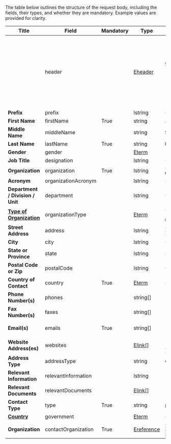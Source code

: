 The table below outlines the structure of the request body, including the fields, their types, and whether they are mandatory. Example values are provided for clarity.

<table class="schema-table" style="table-layout: fixed; width: 100%;">
  <thead>
    <tr>
      <th style="width: 40%;">Title</th>
      <th style="width: 20%;">Field</th>
      <th style="width: 10%;">Mandatory</th>
      <th style="width: 10%;">Type</th>
      <th style="width: 20%;">Example</th>
    </tr>
  </thead>
  <tbody>
    <tr>
      <td></td>
      <td>header</td>
      <td></td>
      <td><a href="/customTypes.html#eheader">Eheader</a></td>
      <td><code>
            {
              "identifier": "068C83BA-995F-08C3-50CE-AD43545B3EB5",
              "schema": "contact",
              "languages": [
                "en"
              ]
            }
          </code></td>
    </tr>
    <tr>
      <td><strong>Prefix</strong></td>
      <td>prefix</td>
      <td></td>
      <td>lstring</td>
      <td><code>{ en:"Mr" }</code></td>
    </tr>
    <tr>
      <td><strong>First Name</strong></td>
      <td>firstName</td>
      <td>True</td>
      <td>string</td>
      <td><code>John</code></td>
    </tr>
    <tr>
      <td><strong>Middle Name</strong></td>
      <td>middleName</td>
      <td></td>
      <td>string</td>
      <td><code>Smith</code></td>
    </tr>
    <tr>
      <td><strong>Last Name</strong></td>
      <td>lastName</td>
      <td>True</td>
      <td>string</td>
      <td><code>Doe</code></td>
    </tr>
    <tr>
      <td><strong>Gender</strong></td>
      <td>gender</td>
      <td></td>
      <td><a href="/customTypes.html#eterm">Eterm</a></td>
      <td></td>
    </tr>
    <tr>
      <td><strong>Job Title</strong></td>
      <td>designation</td>
      <td></td>
      <td>lstring</td>
      <td><code>{ en:"Software" }</code></td>
    </tr>
    <tr>
      <td><strong>Organization</strong></td>
      <td>organization</td>
      <td>True</td>
      <td>lstring</td>
      <td><code>{ "en": "Test Organization" }</code></td>
    </tr>
    <tr>
      <td><strong>Acronym</strong></td>
      <td>organizationAcronym</td>
      <td></td>
      <td>lstring</td>
      <td><code>{ "en": "CSBD" }</code></td>
    </tr>
    <tr>
      <td><strong>Department / Division / Unit</strong></td>
      <td>department</td>
      <td></td>
      <td>lstring</td>
      <td><code>{ "en": "Division" }</code></td>
    </tr>
    <tr>
      <td><strong><a href="/thesaurus/authority/organization-types">Type of Organization</a></strong></td>
      <td>organizationType</td>
      <td></td>
      <td><a href="/customTypes.html#eterm">Eterm</a></td>
      <td><code>{ "identifier": "86D464C3-B5BB-4B02-85E4-1AAD8D64CD27" }</code></td>
    </tr>
    <tr>
      <td><strong>Street Address</strong></td>
      <td>address</td>
      <td></td>
      <td>lstring</td>
      <td><code>{ "en": "560 Franklin" }</code></td>
    </tr>
    <tr>
      <td><strong>City</strong></td>
      <td>city</td>
      <td></td>
      <td>lstring</td>
      <td><code>{ "en": "Cambridge" }</code></td>
    </tr>
    <tr>
      <td><strong>State or Province</strong></td>
      <td>state</td>
      <td></td>
      <td>lstring</td>
      <td><code>{ "en": "Ontario" }</code></td>
    </tr>
    <tr>
      <td><strong>Postal Code or Zip</strong></td>
      <td>postalCode</td>
      <td></td>
      <td>lstring</td>
      <td><code>{ "en": "N1R 7Z1" }</code></td>
    </tr>
    <tr>
      <td><strong>Country of Contact</strong></td>
      <td>country</td>
      <td>True</td>
      <td><a href="/customTypes.html#eterm">Eterm</a></td>
      <td><code>{ "identifier": "ca" }</code></td>
    </tr>
    <tr>
      <td><strong>Phone Number(s)</strong></td>
      <td>phones</td>
      <td></td>
      <td>string[]</td>
      <td><code>[ "54825578896" ]</code></td>
    </tr>
    <tr>
      <td><strong>Fax Number(s)</strong></td>
      <td>faxes</td>
      <td></td>
      <td>string[]</td>
      <td><code>[ "123456" ]</code></td>
    </tr>
    <tr>
      <td><strong>Email(s)</strong></td>
      <td>emails</td>
      <td>True</td>
      <td>string[]</td>
      <td><code>[ "pramodjsam@gmail.com" ]</code></td>
    </tr>
    <tr>
      <td><strong>Website Address(es)</strong></td>
      <td>websites</td>
      <td></td>
      <td><a href="/customTypes.html#elink">Elink[]</a></td>
      <td><code>[ { "url": "http://www.google.com" } ]</code></td>
    </tr>
    <tr>
      <td><strong>Address Type</strong></td>
      <td>addressType</td>
      <td></td>
      <td>string</td>
      <td><code>organization</code></td>
    </tr>
    <tr>
      <td><strong>Relevant Information</strong></td>
      <td>relevantInformation</td>
      <td></td>
      <td>lstring</td>
      <td></td>
    </tr>
    <tr>
      <td><strong>Relevant Documents</strong></td>
      <td>relevantDocuments</td>
      <td></td>
      <td><a href="/customTypes.html#elink">Elink[]</a></td>
      <td></td>
    </tr>
    <tr>
      <td><strong>Contact Type</strong></td>
      <td>type</td>
      <td>True</td>
      <td>string</td>
      <td><code>person</code></td>
    </tr>
    <tr>
      <td><strong><a href="/abs/thesaurus/general/countries">Country</a></strong></td>
      <td>government</td>
      <td></td>
      <td><a href="/customTypes.html#eterm">Eterm</a></td>
      <td><code>{ "identifier": "af" }</code></td>
    </tr>
    <tr>
      <td><strong>Organization</strong></td>
      <td>contactOrganization</td>
      <td>True</td>
      <td><a href="/customTypes.html#ereference">Ereference</a></td>
      <td><code>{ "identifier": "SIMP-22D52282-2FB2-AD2A-2965-476DFF6A7F37@1" }</code></td>
    </tr>    
  </tbody>
</table>
